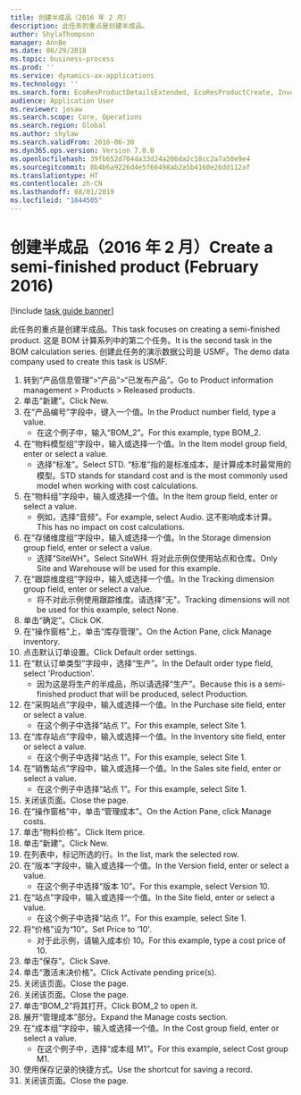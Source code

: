 ```yaml
---
title: 创建半成品（2016 年 2 月）
description: 此任务的重点是创建半成品。
author: ShylaThompson
manager: AnnBe
ms.date: 08/29/2018
ms.topic: business-process
ms.prod: ''
ms.service: dynamics-ax-applications
ms.technology: ''
ms.search.form: EcoResProductDetailsExtended, EcoResProductCreate, InventItemOrderSetup, InventItemPrice
audience: Application User
ms.reviewer: josaw
ms.search.scope: Core, Operations
ms.search.region: Global
ms.author: shylaw
ms.search.validFrom: 2016-06-30
ms.dyn365.ops.version: Version 7.0.0
ms.openlocfilehash: 39fb652d704da33d24a206da2c18cc2a7a50e9e4
ms.sourcegitcommit: 8b4b6a9226d4e5f66498ab2a5b4160e26dd112af
ms.translationtype: HT
ms.contentlocale: zh-CN
ms.lasthandoff: 08/01/2019
ms.locfileid: "1844505"
---
```

# <a name="create-a-semi-finished-product-february-2016"></a><span data-ttu-id="03cfe-103">创建半成品（2016 年 2 月）</span><span class="sxs-lookup"><span data-stu-id="03cfe-103">Create a semi-finished product (February 2016)</span></span>

[!include [task guide banner](../../includes/task-guide-banner.md)]

<span data-ttu-id="03cfe-104">此任务的重点是创建半成品。</span><span class="sxs-lookup"><span data-stu-id="03cfe-104">This task focuses on creating a semi-finished product.</span></span> <span data-ttu-id="03cfe-105">这是 BOM 计算系列中的第二个任务。</span><span class="sxs-lookup"><span data-stu-id="03cfe-105">It is the second task in the BOM calculation series.</span></span> <span data-ttu-id="03cfe-106">创建此任务的演示数据公司是 USMF。</span><span class="sxs-lookup"><span data-stu-id="03cfe-106">The demo data company used to create this task is USMF.</span></span>

1. <span data-ttu-id="03cfe-107">转到“产品信息管理”>“产品”>“已发布产品”。</span><span class="sxs-lookup"><span data-stu-id="03cfe-107">Go to Product information management > Products > Released products.</span></span>
2. <span data-ttu-id="03cfe-108">单击“新建”。</span><span class="sxs-lookup"><span data-stu-id="03cfe-108">Click New.</span></span>
3. <span data-ttu-id="03cfe-109">在“产品编号”字段中，键入一个值。</span><span class="sxs-lookup"><span data-stu-id="03cfe-109">In the Product number field, type a value.</span></span>
    * <span data-ttu-id="03cfe-110">在这个例子中，输入“BOM_2”。</span><span class="sxs-lookup"><span data-stu-id="03cfe-110">For this example, type BOM_2.</span></span>  
4. <span data-ttu-id="03cfe-111">在“物料模型组”字段中，输入或选择一个值。</span><span class="sxs-lookup"><span data-stu-id="03cfe-111">In the Item model group field, enter or select a value.</span></span>
    * <span data-ttu-id="03cfe-112">选择“标准”。</span><span class="sxs-lookup"><span data-stu-id="03cfe-112">Select STD.</span></span> <span data-ttu-id="03cfe-113">“标准”指的是标准成本，是计算成本时最常用的模型。</span><span class="sxs-lookup"><span data-stu-id="03cfe-113">STD stands for standard cost and is the most commonly used model when working with cost calculations.</span></span>  
5. <span data-ttu-id="03cfe-114">在“物料组”字段中，输入或选择一个值。</span><span class="sxs-lookup"><span data-stu-id="03cfe-114">In the Item group field, enter or select a value.</span></span>
    * <span data-ttu-id="03cfe-115">例如，选择“音频”。</span><span class="sxs-lookup"><span data-stu-id="03cfe-115">For example, select Audio.</span></span> <span data-ttu-id="03cfe-116">这不影响成本计算。</span><span class="sxs-lookup"><span data-stu-id="03cfe-116">This has no impact on cost calculations.</span></span>  
6. <span data-ttu-id="03cfe-117">在“存储维度组”字段中，输入或选择一个值。</span><span class="sxs-lookup"><span data-stu-id="03cfe-117">In the Storage dimension group field, enter or select a value.</span></span>
    * <span data-ttu-id="03cfe-118">选择“SiteWH”。</span><span class="sxs-lookup"><span data-stu-id="03cfe-118">Select SiteWH.</span></span> <span data-ttu-id="03cfe-119">将对此示例仅使用站点和仓库。</span><span class="sxs-lookup"><span data-stu-id="03cfe-119">Only Site and Warehouse will be used for this example.</span></span>  
7. <span data-ttu-id="03cfe-120">在“跟踪维度组”字段中，输入或选择一个值。</span><span class="sxs-lookup"><span data-stu-id="03cfe-120">In the Tracking dimension group field, enter or select a value.</span></span>
    * <span data-ttu-id="03cfe-121">将不对此示例使用跟踪维度。请选择"无"。</span><span class="sxs-lookup"><span data-stu-id="03cfe-121">Tracking dimensions will not be used for this example, select None.</span></span>  
8. <span data-ttu-id="03cfe-122">单击“确定”。</span><span class="sxs-lookup"><span data-stu-id="03cfe-122">Click OK.</span></span>
9. <span data-ttu-id="03cfe-123">在“操作窗格”上，单击“库存管理”。</span><span class="sxs-lookup"><span data-stu-id="03cfe-123">On the Action Pane, click Manage inventory.</span></span>
10. <span data-ttu-id="03cfe-124">点击默认订单设置。</span><span class="sxs-lookup"><span data-stu-id="03cfe-124">Click Default order settings.</span></span>
11. <span data-ttu-id="03cfe-125">在“默认订单类型”字段中，选择“生产”。</span><span class="sxs-lookup"><span data-stu-id="03cfe-125">In the Default order type field, select 'Production'.</span></span>
    * <span data-ttu-id="03cfe-126">因为这是将生产的半成品，所以请选择“生产”。</span><span class="sxs-lookup"><span data-stu-id="03cfe-126">Because this is a semi-finished product that will be produced, select Production.</span></span>  
12. <span data-ttu-id="03cfe-127">在“采购站点”字段中，输入或选择一个值。</span><span class="sxs-lookup"><span data-stu-id="03cfe-127">In the Purchase site field, enter or select a value.</span></span>
    * <span data-ttu-id="03cfe-128">在这个例子中选择“站点 1”。</span><span class="sxs-lookup"><span data-stu-id="03cfe-128">For this example, select Site 1.</span></span>  
13. <span data-ttu-id="03cfe-129">在“库存站点”字段中，输入或选择一个值。</span><span class="sxs-lookup"><span data-stu-id="03cfe-129">In the Inventory site field, enter or select a value.</span></span>
    * <span data-ttu-id="03cfe-130">在这个例子中选择“站点 1”。</span><span class="sxs-lookup"><span data-stu-id="03cfe-130">For this example, select Site 1.</span></span>  
14. <span data-ttu-id="03cfe-131">在“销售站点”字段中，输入或选择一个值。</span><span class="sxs-lookup"><span data-stu-id="03cfe-131">In the Sales site field, enter or select a value.</span></span>
    * <span data-ttu-id="03cfe-132">在这个例子中选择“站点 1”。</span><span class="sxs-lookup"><span data-stu-id="03cfe-132">For this example, select Site 1.</span></span>  
15. <span data-ttu-id="03cfe-133">关闭该页面。</span><span class="sxs-lookup"><span data-stu-id="03cfe-133">Close the page.</span></span>
16. <span data-ttu-id="03cfe-134">在“操作窗格”中，单击“管理成本”。</span><span class="sxs-lookup"><span data-stu-id="03cfe-134">On the Action Pane, click Manage costs.</span></span>
17. <span data-ttu-id="03cfe-135">单击“物料价格”。</span><span class="sxs-lookup"><span data-stu-id="03cfe-135">Click Item price.</span></span>
18. <span data-ttu-id="03cfe-136">单击“新建”。</span><span class="sxs-lookup"><span data-stu-id="03cfe-136">Click New.</span></span>
19. <span data-ttu-id="03cfe-137">在列表中，标记所选的行。</span><span class="sxs-lookup"><span data-stu-id="03cfe-137">In the list, mark the selected row.</span></span>
20. <span data-ttu-id="03cfe-138">在“版本”字段中，输入或选择一个值。</span><span class="sxs-lookup"><span data-stu-id="03cfe-138">In the Version field, enter or select a value.</span></span>
    * <span data-ttu-id="03cfe-139">在这个例子中选择“版本 10”。</span><span class="sxs-lookup"><span data-stu-id="03cfe-139">For this example, select Version 10.</span></span>  
21. <span data-ttu-id="03cfe-140">在“站点”字段中，输入或选择一个值。</span><span class="sxs-lookup"><span data-stu-id="03cfe-140">In the Site field, enter or select a value.</span></span>
    * <span data-ttu-id="03cfe-141">在这个例子中选择“站点 1”。</span><span class="sxs-lookup"><span data-stu-id="03cfe-141">For this example, select Site 1.</span></span>  
22. <span data-ttu-id="03cfe-142">将“价格”设为“10”。</span><span class="sxs-lookup"><span data-stu-id="03cfe-142">Set Price to '10'.</span></span>
    * <span data-ttu-id="03cfe-143">对于此示例，请输入成本价 10。</span><span class="sxs-lookup"><span data-stu-id="03cfe-143">For this example, type a cost price of 10.</span></span>  
23. <span data-ttu-id="03cfe-144">单击“保存”。</span><span class="sxs-lookup"><span data-stu-id="03cfe-144">Click Save.</span></span>
24. <span data-ttu-id="03cfe-145">单击“激活未决价格”。</span><span class="sxs-lookup"><span data-stu-id="03cfe-145">Click Activate pending price(s).</span></span>
25. <span data-ttu-id="03cfe-146">关闭该页面。</span><span class="sxs-lookup"><span data-stu-id="03cfe-146">Close the page.</span></span>
26. <span data-ttu-id="03cfe-147">关闭该页面。</span><span class="sxs-lookup"><span data-stu-id="03cfe-147">Close the page.</span></span>
27. <span data-ttu-id="03cfe-148">单击“BOM_2”将其打开。</span><span class="sxs-lookup"><span data-stu-id="03cfe-148">Click BOM_2 to open it.</span></span>
28. <span data-ttu-id="03cfe-149">展开“管理成本”部分。</span><span class="sxs-lookup"><span data-stu-id="03cfe-149">Expand the Manage costs section.</span></span>
29. <span data-ttu-id="03cfe-150">在“成本组”字段中，输入或选择一个值。</span><span class="sxs-lookup"><span data-stu-id="03cfe-150">In the Cost group field, enter or select a value.</span></span>
    * <span data-ttu-id="03cfe-151">在这个例子中，选择“成本组 M1”。</span><span class="sxs-lookup"><span data-stu-id="03cfe-151">For this example, select Cost group M1.</span></span>  
30. <span data-ttu-id="03cfe-152">使用保存记录的快捷方式。</span><span class="sxs-lookup"><span data-stu-id="03cfe-152">Use the shortcut for saving a record.</span></span>
31. <span data-ttu-id="03cfe-153">关闭该页面。</span><span class="sxs-lookup"><span data-stu-id="03cfe-153">Close the page.</span></span>


